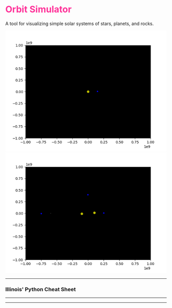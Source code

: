 
<h1><span style="color:#ff3399">Orbit Simulator</span></h1>

A tool for visualizing simple solar systems of stars, planets, and rocks.

<img src="images/animation.gif?raw=true"/>



<img src="images/two_stars.gif?raw=true"/>


---

### Illinois' Python Cheat Sheet


---




---
